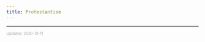 ```yaml
---
title: Protestantism
---
```


---

<sup><sub><font color="#a6a6a6">Updated: 2020-10-11</font></sub></sup>
